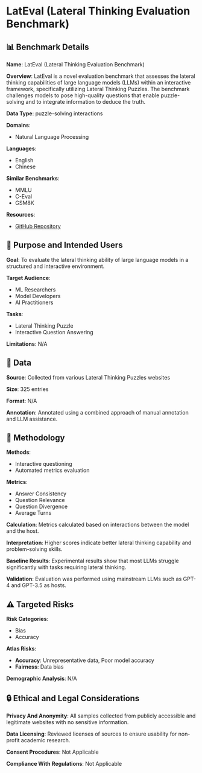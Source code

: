 # LatEval (Lateral Thinking Evaluation Benchmark)

## 📊 Benchmark Details

**Name**: LatEval (Lateral Thinking Evaluation Benchmark)

**Overview**: LatEval is a novel evaluation benchmark that assesses the lateral thinking capabilities of large language models (LLMs) within an interactive framework, specifically utilizing Lateral Thinking Puzzles. The benchmark challenges models to pose high-quality questions that enable puzzle-solving and to integrate information to deduce the truth.

**Data Type**: puzzle-solving interactions

**Domains**:
- Natural Language Processing

**Languages**:
- English
- Chinese

**Similar Benchmarks**:
- MMLU
- C-Eval
- GSM8K

**Resources**:
- [GitHub Repository](https://github.com/THUKElab/LatEval)

## 🎯 Purpose and Intended Users

**Goal**: To evaluate the lateral thinking ability of large language models in a structured and interactive environment.

**Target Audience**:
- ML Researchers
- Model Developers
- AI Practitioners

**Tasks**:
- Lateral Thinking Puzzle
- Interactive Question Answering

**Limitations**: N/A

## 💾 Data

**Source**: Collected from various Lateral Thinking Puzzles websites

**Size**: 325 entries

**Format**: N/A

**Annotation**: Annotated using a combined approach of manual annotation and LLM assistance.

## 🔬 Methodology

**Methods**:
- Interactive questioning
- Automated metrics evaluation

**Metrics**:
- Answer Consistency
- Question Relevance
- Question Divergence
- Average Turns

**Calculation**: Metrics calculated based on interactions between the model and the host.

**Interpretation**: Higher scores indicate better lateral thinking capability and problem-solving skills.

**Baseline Results**: Experimental results show that most LLMs struggle significantly with tasks requiring lateral thinking.

**Validation**: Evaluation was performed using mainstream LLMs such as GPT-4 and GPT-3.5 as hosts.

## ⚠️ Targeted Risks

**Risk Categories**:
- Bias
- Accuracy

**Atlas Risks**:
- **Accuracy**: Unrepresentative data, Poor model accuracy
- **Fairness**: Data bias

**Demographic Analysis**: N/A

## 🔒 Ethical and Legal Considerations

**Privacy And Anonymity**: All samples collected from publicly accessible and legitimate websites with no sensitive information.

**Data Licensing**: Reviewed licenses of sources to ensure usability for non-profit academic research.

**Consent Procedures**: Not Applicable

**Compliance With Regulations**: Not Applicable
